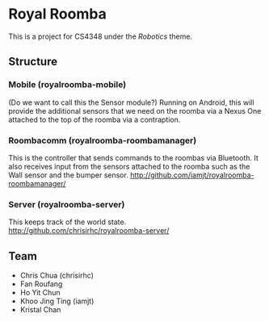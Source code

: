 Royal Roomba
============
This is a project for CS4348 under the _Robotics_ theme.

Structure
---------
### Mobile (royalroomba-mobile)
(Do we want to call this the Sensor module?)
Running on Android, this will provide the additional sensors that we need on the roomba via a Nexus One attached to the top of the roomba via a contraption.

### Roombacomm (royalroomba-roombamanager)
This is the controller that sends commands to the roombas via Bluetooth. It also receives input from the sensors attached to the roomba such as the Wall sensor and the bumper sensor.
http://github.com/iamjt/royalroomba-roombamanager/

### Server (royalroomba-server)
This keeps track of the world state.
http://github.com/chrisirhc/royalroomba-server/

Team
----
* Chris Chua (chrisirhc)
* Fan Roufang
* Ho Yit Chun
* Khoo Jing Ting (iamjt)
* Kristal Chan

